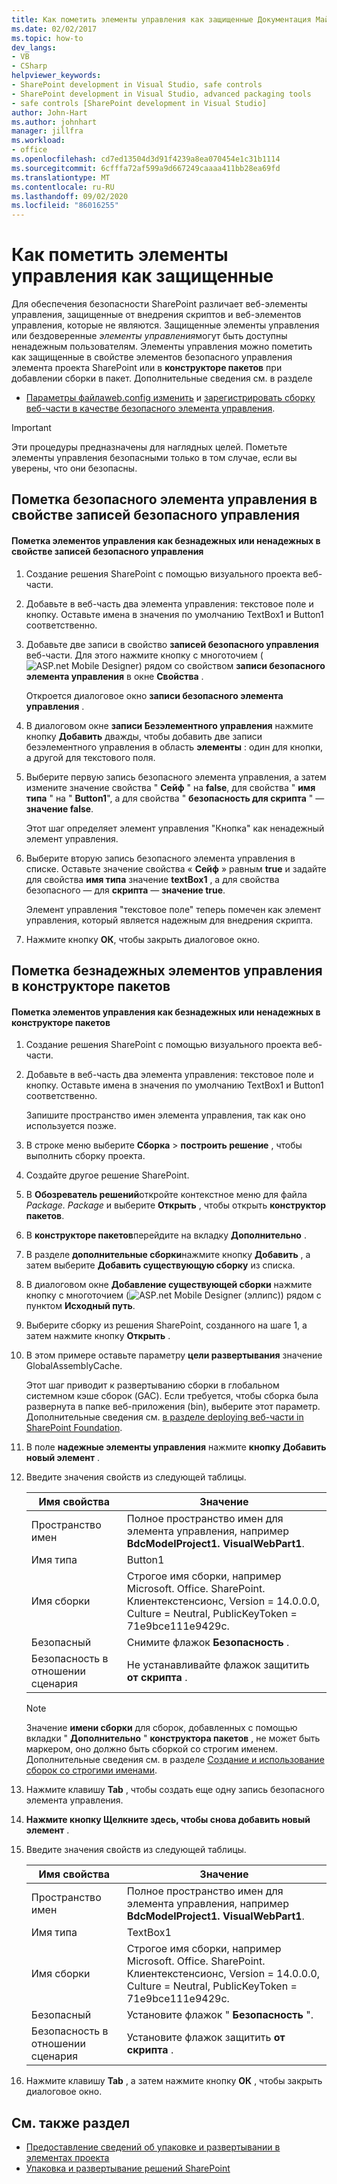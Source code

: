 ```yaml
---
title: Как пометить элементы управления как защищенные Документация Майкрософт
ms.date: 02/02/2017
ms.topic: how-to
dev_langs:
- VB
- CSharp
helpviewer_keywords:
- SharePoint development in Visual Studio, safe controls
- SharePoint development in Visual Studio, advanced packaging tools
- safe controls [SharePoint development in Visual Studio]
author: John-Hart
ms.author: johnhart
manager: jillfra
ms.workload:
- office
ms.openlocfilehash: cd7ed13504d3d91f4239a8ea070454e1c31b1114
ms.sourcegitcommit: 6cfffa72af599a9d667249caaaa411bb28ea69fd
ms.translationtype: MT
ms.contentlocale: ru-RU
ms.lasthandoff: 09/02/2020
ms.locfileid: "86016255"
---
```

# <a name="how-to-mark-controls-as-safe-controls"></a>Как пометить элементы управления как защищенные
  Для обеспечения безопасности SharePoint различает веб-элементы управления, защищенные от внедрения скриптов и веб-элементов управления, которые не являются. Защищенные элементы управления или бездоверенные *элементы управления*могут быть доступны ненадежным пользователям. Элементы управления можно пометить как защищенные в свойстве элементов безопасного управления элемента проекта SharePoint или в **конструкторе пакетов** при добавлении сборки в пакет. Дополнительные сведения см. в разделе

- [ Параметры файлаweb.config изменить](/previous-versions/office/developer/sharepoint-2007/bb802890(v=office.12)) и [зарегистрировать сборку веб-части в качестве безопасного элемента управления](/previous-versions/office/developer/sharepoint2003/dd587360(v=office.11)).

> [!IMPORTANT]
> Эти процедуры предназначены для наглядных целей. Пометьте элементы управления безопасными только в том случае, если вы уверены, что они безопасны.

## <a name="marking-safe-controls-in-the-safe-control-entries-property"></a>Пометка безопасного элемента управления в свойстве записей безопасного управления

#### <a name="to-mark-controls-as-safe-or-unsafe-in-the-safe-control-entries-property"></a>Пометка элементов управления как безнадежных или ненадежных в свойстве записей безопасного управления

1. Создание решения SharePoint с помощью визуального проекта веб-части.

2. Добавьте в веб-часть два элемента управления: текстовое поле и кнопку. Оставьте имена в значения по умолчанию TextBox1 и Button1 соответственно.

3. Добавьте две записи в свойство **записей безопасного управления** веб-части. Для этого нажмите кнопку с многоточием (![ASP.net Mobile Designer](../sharepoint/media/mwellipsis.gif "Эллипс конструктора ASP.NET для мобильных устройств")) рядом со свойством **записи безопасного элемента управления** в окне **Свойства** .

     Откроется диалоговое окно **записи безопасного элемента управления** .

4. В диалоговом окне **записи Безэлементного управления** нажмите кнопку **Добавить** дважды, чтобы добавить две записи безэлементного управления в область **элементы** : один для кнопки, а другой для текстового поля.

5. Выберите первую запись безопасного элемента управления, а затем измените значение свойства " **Сейф** " на **false**, для свойства " **имя типа** " на " **Button1**", а для свойства " **безопасность для скрипта** " — **значение false**.

     Этот шаг определяет элемент управления "Кнопка" как ненадежный элемент управления.

6. Выберите вторую запись безопасного элемента управления в списке. Оставьте значение свойства « **Сейф** » равным **true** и задайте для свойства **имя типа** значение **textBox1** , а для свойства безопасного — для **скрипта** — **значение true**.

     Элемент управления "текстовое поле" теперь помечен как элемент управления, который является надежным для внедрения скрипта.

7. Нажмите кнопку **ОК**, чтобы закрыть диалоговое окно.

## <a name="marking-safe-controls-in-the-package-designer"></a>Пометка безнадежных элементов управления в конструкторе пакетов

#### <a name="to-mark-controls-as-safe-or-unsafe-in-the-package-designer"></a>Пометка элементов управления как безнадежных или ненадежных в конструкторе пакетов

1. Создание решения SharePoint с помощью визуального проекта веб-части.

2. Добавьте в веб-часть два элемента управления: текстовое поле и кнопку. Оставьте имена в значения по умолчанию TextBox1 и Button1 соответственно.

     Запишите пространство имен элемента управления, так как оно используется позже.

3. В строке меню выберите **Сборка**  >  **построить решение** , чтобы выполнить сборку проекта.

4. Создайте другое решение SharePoint.

5. В **Обозреватель решений**откройте контекстное меню для файла *Package. Package* и выберите **Открыть** , чтобы открыть **конструктор пакетов**.

6. В **конструкторе пакетов**перейдите на вкладку **Дополнительно** .

7. В разделе **дополнительные сборки**нажмите кнопку **Добавить** , а затем выберите **Добавить существующую сборку** из списка.

8. В диалоговом окне **Добавление существующей сборки** нажмите кнопку с многоточием (![ASP.net Mobile Designer (эллипс](../sharepoint/media/mwellipsis.gif "Эллипс конструктора ASP.NET для мобильных устройств"))) рядом с пунктом **Исходный путь**.

9. Выберите сборку из решения SharePoint, созданного на шаге 1, а затем нажмите кнопку **Открыть** .

10. В этом примере оставьте параметру **цели развертывания** значение GlobalAssemblyCache.

     Этот шаг приводит к развертыванию сборки в глобальном системном кэше сборок (GAC). Если требуется, чтобы сборка была развернута в папке веб-приложения (bin), выберите этот параметр. Дополнительные сведения см. [в разделе deploying веб-части in SharePoint Foundation](/previous-versions/office/developer/sharepoint-2010/cc768621(v=office.14)).

11. В поле **надежные элементы управления** нажмите **кнопку Добавить новый элемент** .

12. Введите значения свойств из следующей таблицы.

    |Имя свойства|Значение|
    |-------------------|-----------|
    |Пространство имен|Полное пространство имен для элемента управления, например **BdcModelProject1. VisualWebPart1**.|
    |Имя типа|Button1|
    |Имя сборки|Строгое имя сборки, например Microsoft. Office. SharePoint. Клиентекстенсионс, Version = 14.0.0.0, Culture = Neutral, PublicKeyToken = 71e9bce111e9429c.|
    |Безопасный|Снимите флажок **Безопасность** .|
    |Безопасность в отношении сценария|Не устанавливайте флажок защитить **от скрипта** .|

    > [!NOTE]
    > Значение **имени сборки** для сборок, добавленных с помощью вкладки " **Дополнительно** " **конструктора пакетов** , не может быть маркером, оно должно быть сборкой со строгим именем. Дополнительные сведения см. в разделе [Создание и использование сборок со строгими именами](/previous-versions/dotnet/netframework-4.0/xwb8f617(v=vs.100)).

13. Нажмите клавишу **Tab** , чтобы создать еще одну запись безопасного элемента управления.

14. **Нажмите кнопку Щелкните здесь, чтобы снова добавить новый элемент** .

15. Введите значения свойств из следующей таблицы.

    |Имя свойства|Значение|
    |-------------------|-----------|
    |Пространство имен|Полное пространство имен для элемента управления, например **BdcModelProject1. VisualWebPart1**.|
    |Имя типа|TextBox1|
    |Имя сборки|Строгое имя сборки, например Microsoft. Office. SharePoint. Клиентекстенсионс, Version = 14.0.0.0, Culture = Neutral, PublicKeyToken = 71e9bce111e9429c.|
    |Безопасный|Установите флажок " **Безопасность** ".|
    |Безопасность в отношении сценария|Установите флажок защитить **от скрипта** .|

16. Нажмите клавишу **Tab** , а затем нажмите кнопку **ОК** , чтобы закрыть диалоговое окно.

## <a name="see-also"></a>См. также раздел
- [Предоставление сведений об упаковке и развертывании в элементах проекта](../sharepoint/providing-packaging-and-deployment-information-in-project-items.md)
- [Упаковка и развертывание решений SharePoint](../sharepoint/packaging-and-deploying-sharepoint-solutions.md)
